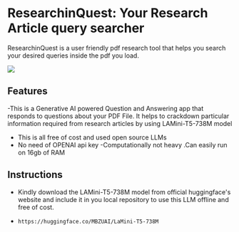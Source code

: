 # ResearchinQuest: Your Research Article query searcher

ResearchinQuest is a user friendly pdf research tool that helps you search your desired queries inside the pdf you load.

![](2jpg)

## Features
-This is a Generative AI powered Question and Answering app that responds to questions about your PDF File. It helps to crackdown particular information required from research articles by using LAMini-T5-738M model
- This is all free of cost and used open source LLMs
- No need of OPENAI api key
-Computationally not heavy .Can easily run on 16gb of RAM


## Instructions
- Kindly download the LAMini-T5-738M model from official huggingface's website and include it in you local repository to use this LLM offline and free of cost.
- ```bash
  https://huggingface.co/MBZUAI/LaMini-T5-738M
```

